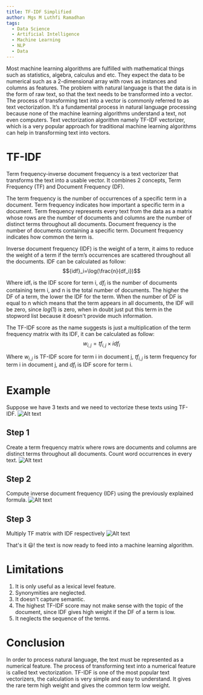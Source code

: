 ```yaml
---
title: TF-IDF Simplified
author: Mgs M Luthfi Ramadhan
tags:
  - Data Science
  - Artificial Intelligence
  - Machine Learning
  - NLP
  - Data
---
```


<!-- excerpt start -->
Most machine learning algorithms are fulfilled with mathematical things such as statistics, algebra, calculus and etc. They expect the data to be numerical such as a 2-dimensional array with rows as instances and columns as features. The problem with natural language is that the data is in the form of raw text, so that the text needs to be transformed into a vector. The process of transforming text into a vector is commonly referred to as text vectorization. It’s a fundamental process in natural language processing because none of the machine learning algorithms understand a text, not even computers. Text vectorization algorithm namely TF-IDF vectorizer, which is a very popular approach for traditional machine learning algorithms can help in transforming text into vectors.
<!-- excerpt end -->

# TF-IDF
Term frequency-inverse document frequency is a text vectorizer that transforms the text into a usable vector. It combines 2 concepts, Term Frequency (TF) and Document Frequency (DF).

The term frequency is the number of occurrences of a specific term in a document. Term frequency indicates how important a specific term in a document. Term frequency represents every text from the data as a matrix whose rows are the number of documents and columns are the number of distinct terms throughout all documents.
Document frequency is the number of documents containing a specific term. Document frequency indicates how common the term is.

Inverse document frequency (IDF) is the weight of a term, it aims to reduce the weight of a term if the term’s occurrences are scattered throughout all the documents. IDF can be calculated as follow:
$${idf}_i=\log(\frac{n}{df_i})$$

Where idfᵢ is the IDF score for term i, ${df}_i$ is the number of documents containing term i, and n is the total number of documents. The higher the DF of a term, the lower the IDF for the term. When the number of DF is equal to n which means that the term appears in all documents, the IDF will be zero, since $log(1)$ is zero, when in doubt just put this term in the stopword list because it doesn't provide much information.

The TF-IDF score as the name suggests is just a multiplication of the term frequency matrix with its IDF, it can be calculated as follow:
$$w_{i,j}={tf}_{i,j} \times {idf}_i$$

Where $w_{i,j}$ is TF-IDF score for term i in document j, ${tf}_{i,j}$ is term frequency for term i in document j, and ${df}_i$ is IDF score for term i.

# Example
Suppose we have 3 texts and we need to vectorize these texts using TF-IDF.
![Alt text](https://archive.ph/8Sh0J/bb34f145575d833d1a39e674b9683335a864ab16.webp)

## Step 1
Create a term frequency matrix where rows are documents and columns are distinct terms throughout all documents. Count word occurrences in every text.
![Alt text](https://archive.ph/8Sh0J/82150f914b997894d130ba4b50cc5722525c173c.webp)

## Step 2
Compute inverse document frequency (IDF) using the previously explained formula.
![Alt text](https://archive.ph/8Sh0J/60d918258fb0c9a2fc310fec6a1cdffe89580092.webp)

## Step 3
Multiply TF matrix with IDF respectively
![Alt text](https://archive.ph/8Sh0J/99ef38c9b1da12ef5cfae59545fb8a08ae60b142.webp)

That's it 😃! the text is now ready to feed into a machine learning algorithm.

# Limitations
1. It is only useful as a lexical level feature.
2. Synonymities are neglected.
3. It doesn't capture semantic.
4. The highest TF-IDF score may not make sense with the topic of the document, since IDF gives high weight if the DF of a term is low.
5. It neglects the sequence of the terms.

# Conclusion
In order to process natural language, the text must be represented as a numerical feature. The process of transforming text into a numerical feature is called text vectorization. TF-IDF is one of the most popular text vectorizers, the calculation is very simple and easy to understand. It gives the rare term high weight and gives the common term low weight.

